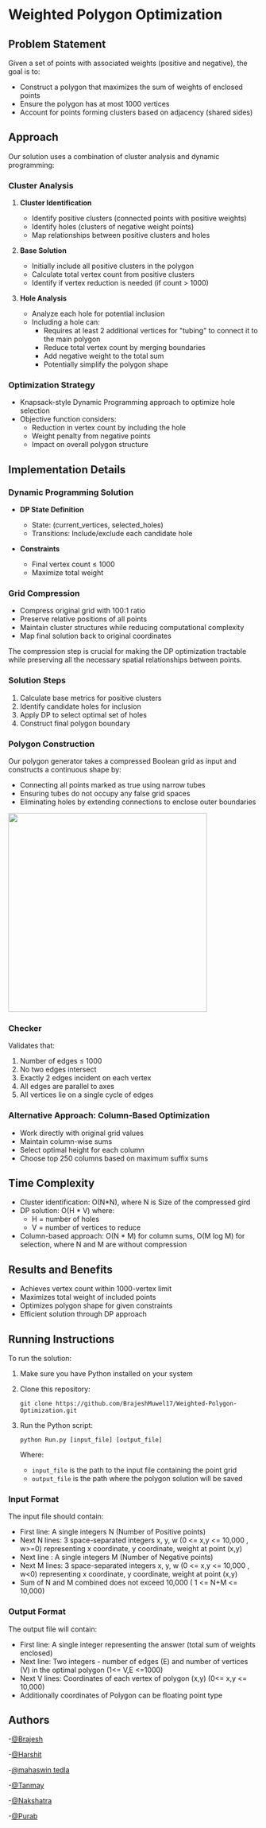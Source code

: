 # Weighted Polygon Optimization

## Problem Statement

Given a set of points with associated weights (positive and negative), the goal is to:
- Construct a polygon that maximizes the sum of weights of enclosed points
- Ensure the polygon has at most 1000 vertices
- Account for points forming clusters based on adjacency (shared sides)

## Approach

Our solution uses a combination of cluster analysis and dynamic programming:

### Cluster Analysis
1. **Cluster Identification**
   - Identify positive clusters (connected points with positive weights)
   - Identify holes (clusters of negative weight points)
   - Map relationships between positive clusters and holes

2. **Base Solution**
   - Initially include all positive clusters in the polygon
   - Calculate total vertex count from positive clusters
   - Identify if vertex reduction is needed (if count > 1000)

3. **Hole Analysis**
   - Analyze each hole for potential inclusion
   - Including a hole can:
     - Requires at least 2 additional vertices for "tubing" to connect it to the main polygon
     - Reduce total vertex count by merging boundaries 
     - Add negative weight to the total sum
     - Potentially simplify the polygon shape

### Optimization Strategy
- Knapsack-style Dynamic Programming approach to optimize hole selection
- Objective function considers:
  - Reduction in vertex count by including the hole
  - Weight penalty from negative points
  - Impact on overall polygon structure

## Implementation Details

### Dynamic Programming Solution
- **DP State Definition**
  - State: (current_vertices, selected_holes)
  - Transitions: Include/exclude each candidate hole

- **Constraints**
  - Final vertex count ≤ 1000
  - Maximize total weight

### Grid Compression

- Compress original grid with 100:1 ratio
- Preserve relative positions of all points
- Maintain cluster structures while reducing computational complexity
- Map final solution back to original coordinates

The compression step is crucial for making the DP optimization tractable while preserving all the necessary spatial relationships between points.

### Solution Steps
1. Calculate base metrics for positive clusters 
2. Identify candidate holes for inclusion
3. Apply DP to select optimal set of holes
4. Construct final polygon boundary

### Polygon Construction
Our polygon generator takes a compressed Boolean grid as input and constructs a continuous shape by:
- Connecting all points marked as true using narrow tubes
- Ensuring tubes do not occupy any false grid spaces
- Eliminating holes by extending connections to enclose outer boundaries

<img src="https://github.com/user-attachments/assets/dc5bd542-f325-4b72-89c7-18ffb0a3211b" width="400">

### Checker
Validates that:
1. Number of edges ≤ 1000
2. No two edges intersect
3. Exactly 2 edges incident on each vertex
4. All edges are parallel to axes
5. All vertices lie on a single cycle of edges

### Alternative Approach: Column-Based Optimization
- Work directly with original grid values
- Maintain column-wise sums
- Select optimal height for each column
- Choose top 250 columns based on maximum suffix sums

## Time Complexity
- Cluster identification: O(N*N), where N is Size of the compressed gird
- DP solution: O(H * V) where:
  - H = number of holes
  - V = number of vertices to reduce
- Column-based approach: O(N * M) for column sums, O(M log M) for selection, where N and M are without compression

## Results and Benefits
- Achieves vertex count within 1000-vertex limit
- Maximizes total weight of included points
- Optimizes polygon shape for given constraints
- Efficient solution through DP approach

## Running Instructions

To run the solution:

1. Make sure you have Python installed on your system
2. Clone this repository:
   ```
   git clone https://github.com/BrajeshMuwel17/Weighted-Polygon-Optimization.git
   ```

3. Run the Python script:
   ```
   python Run.py [input_file] [output_file]
   ```
   
   Where:
   - `input_file` is the path to the input file containing the point grid
   - `output_file` is the path where the polygon solution will be saved

### Input Format
The input file should contain:
- First line: A single integers N (Number of Positive points)
- Next N lines: 3 space-separated integers x, y, w (0 <= x,y <= 10,000 , w>=0) representing x coordinate, y coordinate, weight at point (x,y)
- Next line : A single integers M  (Number of Negative points)
- Next M lines: 3 space-separated integers x, y, w (0 <= x,y <= 10,000 , w<0) representing x coordinate, y coordinate, weight at point (x,y)
- Sum of N and M combined does not exceed 10,000 ( 1 <= N+M <= 10,000)

### Output Format
The output file will contain:
- First line: A single integer representing the answer (total sum of weights enclosed)
- Next line: Two integers - number of edges (E) and number of vertices (V) in the optimal polygon (1<= V,E <=1000)
- Next V lines: Coordinates of each vertex of polygon (x,y)  (0<= x,y <= 10,000)
- Additionally coordinates of Polygon can be floating point type

## Authors

   -[@Brajesh](https://github.com/BrajeshMuwel17)
  
   -[@Harshit](https://github.com/harshit93020)
  
   -[@mahaswin tedla ](https://github.com/mahaswint)
  
   -[@Tanmay](https://github.com/tanmay31415926)
   
   -[@Nakshatra](https://github.com/tanmay31415926)
   
   -[@Purab](https://github.com/PurabA )
